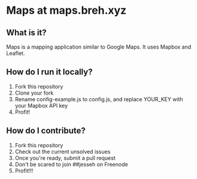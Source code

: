 Maps at maps.breh.xyz
=====================

What is it?
-----------
Maps is a mapping application similar to Google Maps. It uses Mapbox and Leaflet.

How do I run it locally?
------------------------
1. Fork this repository
2. Clone your fork
3. Rename config-example.js to config.js, and replace YOUR_KEY with your Mapbox API key
4. Profit!

How do I contribute?
--------------------
1. Fork this repository
2. Check out the current unsolved issues
3. Once you're ready, submit a pull request
4. Don't be scared to join ##jesseh on Freenode
5. Profit!!!

